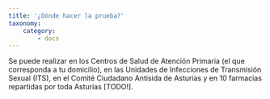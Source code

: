 ```yaml
---
title: '¿Dónde hacer la prueba?'
taxonomy:
    category:
        - docs
---
```


Se puede realizar en los Centros de Salud de Atención Primaria (el que corresponda a tu domicilio), en las Unidades de Infecciones de Transmisión Sexual (ITS), en el Comité Ciudadano Antisida de Asturias y en 10 farmacias repartidas por toda Asturias [TODO!].